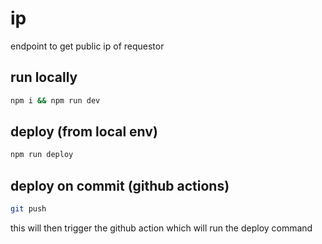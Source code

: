 # ip
endpoint to get public ip of requestor

## run locally

```bash
npm i && npm run dev
```

## deploy (from local env)

```bash
npm run deploy
```

## deploy on commit (github actions)

```bash
git push
```

this will then trigger the github action which will run the deploy command